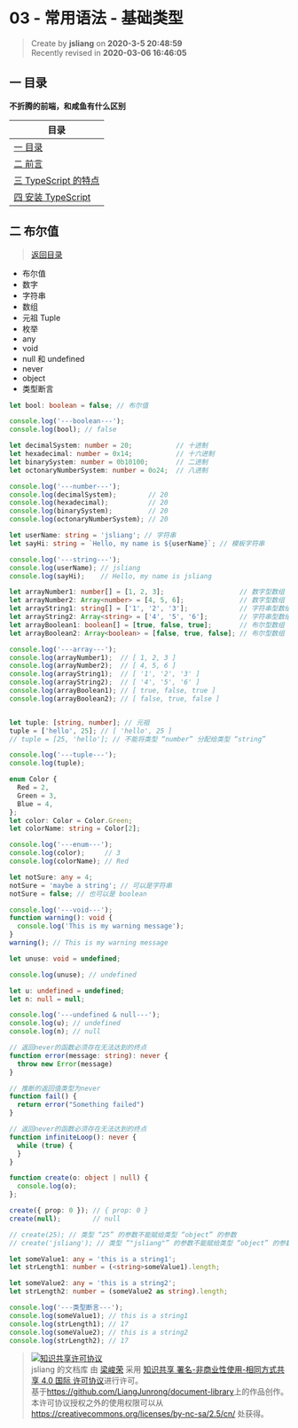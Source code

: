 03 - 常用语法 - 基础类型
===

> Create by **jsliang** on **2020-3-5 20:48:59**  
> Recently revised in **2020-03-06 16:46:05**

## <a name="chapter-one" id="chapter-one"></a>一 目录

**不折腾的前端，和咸鱼有什么区别**

| 目录 |
| --- | 
| [一 目录](#chapter-one) | 
| <a name="catalog-chapter-two" id="catalog-chapter-two"></a>[二 前言](#chapter-two) |
| <a name="catalog-chapter-three" id="catalog-chapter-three"></a>[三 TypeScript 的特点](#chapter-three) |
| <a name="catalog-chapter-four" id="catalog-chapter-four"></a>[四 安装 TypeScript](#chapter-four) |

## <a name="chapter-two" id="chapter-two"></a>二 布尔值

> [返回目录](#chapter-one)

* 布尔值
* 数字
* 字符串
* 数组
* 元祖 Tuple
* 枚举
* any
* void
* null 和 undefined
* never
* object
* 类型断言

```ts
let bool: boolean = false; // 布尔值

console.log('---boolean---');
console.log(bool); // false

let decimalSystem: number = 20;           // 十进制
let hexadecimal: number = 0x14;           // 十六进制
let binarySystem: number = 0b10100;       // 二进制
let octonaryNumberSystem: number = 0o24;  // 八进制

console.log('---number---');
console.log(decimalSystem);        // 20
console.log(hexadecimal);          // 20
console.log(binarySystem);         // 20
console.log(octonaryNumberSystem); // 20

let userName: string = 'jsliang'; // 字符串
let sayHi: string = `Hello, my name is ${userName}`; // 模板字符串

console.log('---string---');
console.log(userName); // jsliang
console.log(sayHi);    // Hello, my name is jsliang

let arrayNumber1: number[] = [1, 2, 3];                   // 数字型数组
let arrayNumber2: Array<number> = [4, 5, 6];              // 数字型数组
let arrayString1: string[] = ['1', '2', '3'];             // 字符串型数组
let arrayString2: Array<string> = ['4', '5', '6'];        // 字符串型数组
let arrayBoolean1: boolean[] = [true, false, true];       // 布尔型数组
let arrayBoolean2: Array<boolean> = [false, true, false]; // 布尔型数组

console.log('---array---');
console.log(arrayNumber1);  // [ 1, 2, 3 ]
console.log(arrayNumber2);  // [ 4, 5, 6 ]
console.log(arrayString1);  // [ '1', '2', '3' ]
console.log(arrayString2);  // [ '4', '5', '6' ]
console.log(arrayBoolean1); // [ true, false, true ]
console.log(arrayBoolean2); // [ false, true, false ]


let tuple: [string, number]; // 元祖
tuple = ['hello', 25]; // [ 'hello', 25 ]
// tuple = [25, 'hello']; // 不能将类型 “number” 分配给类型 “string”

console.log('---tuple---');
console.log(tuple);

enum Color {
  Red = 2,
  Green = 3,
  Blue = 4,
};
let color: Color = Color.Green;
let colorName: string = Color[2];

console.log('---enum---');
console.log(color);     // 3
console.log(colorName); // Red

let notSure: any = 4;
notSure = 'maybe a string'; // 可以是字符串
notSure = false; // 也可以是 boolean

console.log('---void---');
function warning(): void {
  console.log('This is my warning message');
}
warning(); // This is my warning message

let unuse: void = undefined;

console.log(unuse); // undefined

let u: undefined = undefined;
let n: null = null;

console.log('---undefined & null---');
console.log(u); // undefined
console.log(n); // null

// 返回never的函数必须存在无法达到的终点
function error(message: string): never {
  throw new Error(message)
}

// 推断的返回值类型为never
function fail() {
  return error("Something failed")
}

// 返回never的函数必须存在无法达到的终点
function infiniteLoop(): never {
  while (true) {
  }
}

function create(o: object | null) {
  console.log(o);
};

create({ prop: 0 }); // { prop: 0 }
create(null);        // null

// create(25); // 类型 “25” 的参数不能赋给类型 “object” 的参数
// create('jsliang'); // 类型 “"jsliang"” 的参数不能赋给类型 “object” 的参数。

let someValue1: any = 'this is a string1';
let strLength1: number = (<string>someValue1).length;

let someValue2: any = 'this is a string2';
let strLength2: number = (someValue2 as string).length;

console.log('---类型断言---');
console.log(someValue1); // this is a string1
console.log(strLength1); // 17
console.log(someValue2); // this is a string2
console.log(strLength2); // 17

```

> <a rel="license" href="http://creativecommons.org/licenses/by-nc-sa/4.0/"><img alt="知识共享许可协议" style="border-width:0" src="https://i.creativecommons.org/l/by-nc-sa/4.0/88x31.png" /></a><br /><span xmlns:dct="http://purl.org/dc/terms/" property="dct:title">jsliang 的文档库</span> 由 <a xmlns:cc="http://creativecommons.org/ns#" href="https://github.com/LiangJunrong/document-library" property="cc:attributionName" rel="cc:attributionURL">梁峻荣</a> 采用 <a rel="license" href="http://creativecommons.org/licenses/by-nc-sa/4.0/">知识共享 署名-非商业性使用-相同方式共享 4.0 国际 许可协议</a>进行许可。<br />基于<a xmlns:dct="http://purl.org/dc/terms/" href="https://github.com/LiangJunrong/document-library" rel="dct:source">https://github.com/LiangJunrong/document-library</a>上的作品创作。<br />本许可协议授权之外的使用权限可以从 <a xmlns:cc="http://creativecommons.org/ns#" href="https://creativecommons.org/licenses/by-nc-sa/2.5/cn/" rel="cc:morePermissions">https://creativecommons.org/licenses/by-nc-sa/2.5/cn/</a> 处获得。
